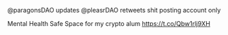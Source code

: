 @paragonsDAO updates
@pleasrDAO retweets
shit posting account only 

Mental Health Safe Space for my crypto alum https://t.co/Qbw1rlj9XH